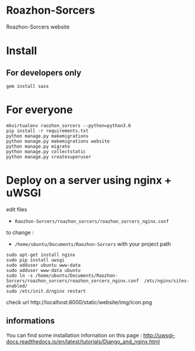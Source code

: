# Roazhon-Sorcers
Roazhon-Sorcers website

# Install

For developers only
--------------

```
gem install sass
```

# For everyone

```
mkvirtualenv raozhon_sorcers --python=python3.6
pip install -r requirements.txt
python manage.py makemigrations
python manage.py makemigrations website
python manage.py migrate
python manage.py collectstatic
python manage.py createsuperuser
```


# Deploy on a server using nginx + uWSGI

edit files 
* ```Raozhon-Sorcers/roazhon_sorcers/roazhon_sorcers_nginx.conf```

to change :
* ```/home/ubuntu/Documents/Raozhon-Sorcers``` with your project path

```
sudo apt-get install nginx
sudo pip install uwsgi
sudo adduser ubuntu www-data
sudo adduser www-data ubuntu
sudo ln -s /home/ubuntu/Documents/Raozhon-Sorcers/roazhon_sorcers/roazhon_sorcers_nginx.conf  /etc/nginx/sites-enabled/
sudo /etc/init.d/nginx restart
```

check url http://localhost:8000/static/website/img/icon.png


## informations

You can find some installation infornation on this page : http://uwsgi-docs.readthedocs.io/en/latest/tutorials/Django_and_nginx.html





